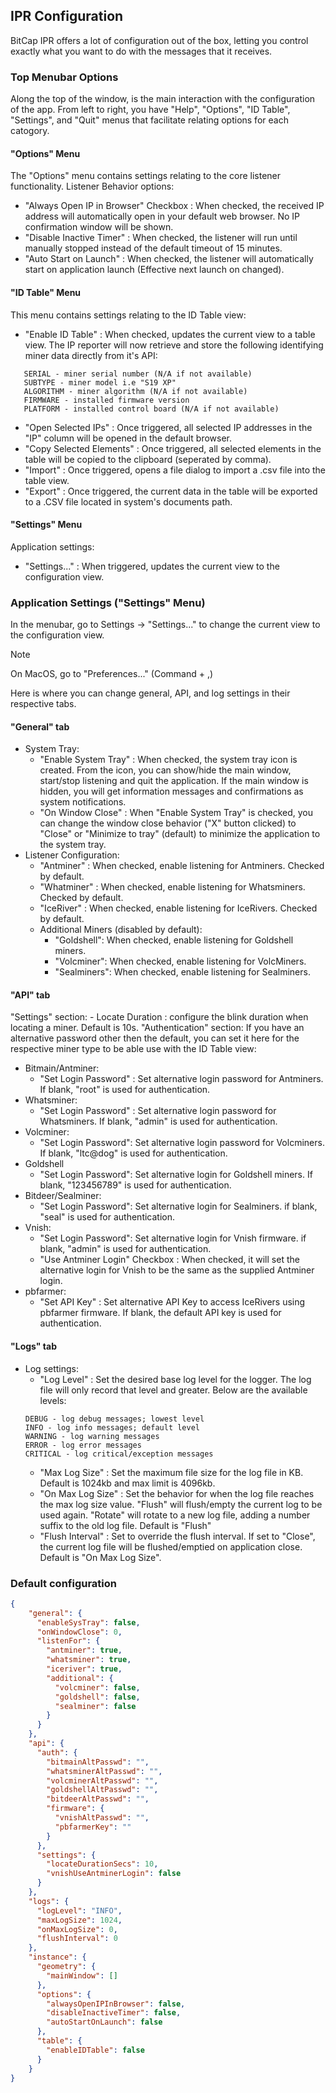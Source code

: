 ## IPR Configuration
BitCap IPR offers a lot of configuration out of the box, letting you control exactly what you want to do with the messages that it receives.

### Top Menubar Options
Along the top of the window, is the main interaction with the configuration of the app. From left to right, you have "Help", "Options", "ID Table", "Settings", and "Quit" menus that facilitate relating options for each catogory.
#### "Options" Menu
The "Options" menu contains settings relating to the core listener functionality.
Listener Behavior options:
   - "Always Open IP in Browser" Checkbox : When checked, the received IP address will automatically open in your default web browser. No IP confirmation window will be shown.
   - "Disable Inactive Timer" : When checked, the listener will run until manually stopped instead of the default timeout of 15 minutes.
   - "Auto Start on Launch" : When checked, the listener will automatically start on application launch (Effective next launch on changed).

#### "ID Table" Menu
This menu contains settings relating to the ID Table view:
   - "Enable ID Table" : When checked, updates the current view to a table view. The IP reporter will now retrieve and store the following identifying miner data directly from it's API:
   ```
      SERIAL - miner serial number (N/A if not available)
      SUBTYPE - miner model i.e "S19 XP"
      ALGORITHM - miner algorithm (N/A if not available)
      FIRMWARE - installed firmware version
      PLATFORM - installed control board (N/A if not available)
   ```
   - "Open Selected IPs" : Once triggered, all selected IP addresses in the "IP" column will be opened in the default browser.
   - "Copy Selected Elements" : Once triggered, all selected elements in the table will be copied to the clipboard (seperated by comma).
   - "Import" : Once triggered, opens a file dialog to import a .csv file into the table view.
   - "Export" : Once triggered, the current data in the table will be exported to a .CSV file located in system's documents path.

#### "Settings" Menu
Application settings:
   - "Settings..." : When triggered, updates the current view to the configuration view.

### Application Settings ("Settings" Menu)
In the menubar, go to Settings -> "Settings..." to change the current view to the configuration view.
> [!NOTE]
> On MacOS, go to "Preferences..." (Command + ,)

Here is where you can change general, API, and log settings in their respective tabs.
   #### "General" tab
   - System Tray:
      - "Enable System Tray" : When checked, the system tray icon is created. From the icon, you can show/hide the main window, start/stop listening and quit the application. If the main window is hidden, you will get information messages and confirmations as system notifications.
      - "On Window Close" : When "Enable System Tray" is checked, you can change the window close behavior ("X" button clicked) to "Close" or "Minimize to tray" (default) to minimize the application to the system tray.
   - Listener Configuration:
      - "Antminer" : When checked, enable listening for Antminers. Checked by default.
      - "Whatminer" : When checked, enable listening for Whatsminers. Checked by default.
      - "IceRiver" : When checked, enable listening for IceRivers. Checked by default.
      - Additional Miners (disabled by default):
         - "Goldshell": When checked, enable listening for Goldshell miners.
         - "Volcminer":  When checked, enable listening for VolcMiners.
         - "Sealminers": When checked, enable listening for Sealminers.
   #### "API" tab
   "Settings" section:
    - Locate Duration : configure the blink duration when locating a miner. Default is 10s.
  "Authentication" section:
   If you have an alternative password other then the default, you can set it here for the respective miner type to be able use with the ID Table view:
   - Bitmain/Antminer:
     - "Set Login Password" : Set alternative login password for Antminers. If blank, "root" is used for authentication.
   - Whatsminer:
     - "Set Login Password" : Set alternative login password for Whatsminers. If blank, "admin" is used for authentication.
   - Volcminer:
     - "Set Login Password": Set alternative login password for Volcminers. If blank, "ltc@dog" is used for authentication.
   - Goldshell
     - "Set Login Password": Set alternative login for Goldshell miners. If blank, "123456789" is used for authentication.
   - Bitdeer/Sealminer:
     - "Set Login Password": Set alternative login for Sealminers. if blank, "seal" is used for authentication.
   - Vnish:
     - "Set Login Password": Set alternative login for Vnish firmware. if blank, "admin" is used for authentication.
     - "Use Antminer Login" Checkbox : When checked, it will set the alternative login for Vnish to be the same as the supplied Antminer login.
   - pbfarmer:
     - "Set API Key" : Set alternative API Key to access IceRivers using pbfarmer firmware. If blank, the default API key is used for authentication.

   #### "Logs" tab
   - Log settings:
     - "Log Level" : Set the desired base log level for the logger. The log file will only record that level and greater. Below are the available levels:
     ```
     DEBUG - log debug messages; lowest level
     INFO - log info messages; default level
     WARNING - log warning messages
     ERROR - log error messages
     CRITICAL - log critical/exception messages
     ```
     - "Max Log Size" : Set the maximum file size for the log file in KB. Default is 1024kb and max limit is 4096kb.
     - "On Max Log Size" : Set the behavior for when the log file reaches the max log size value. "Flush" will flush/empty the current log to be used again. "Rotate" will rotate to a new log file, adding a number suffix to the old log file. Default is "Flush"
     - "Flush Interval" : Set to override the flush interval. If set to "Close", the current log file will be flushed/emptied on application close. Default is "On Max Log Size".

### Default configuration
```json
{
    "general": {
      "enableSysTray": false,
      "onWindowClose": 0,
      "listenFor": {
        "antminer": true,
        "whatsminer": true,
        "iceriver": true,
        "additional": {
          "volcminer": false,
          "goldshell": false,
          "sealminer": false
        }
      }
    },
    "api": {
      "auth": {
        "bitmainAltPasswd": "",
        "whatsminerAltPasswd": "",
        "volcminerAltPasswd": "",
        "goldshellAltPasswd": "",
        "bitdeerAltPasswd": "",
        "firmware": {
          "vnishAltPasswd": "",
          "pbfarmerKey": ""
        }
      },
      "settings": {
        "locateDurationSecs": 10,
        "vnishUseAntminerLogin": false
      }
    },
    "logs": {
      "logLevel": "INFO",
      "maxLogSize": 1024,
      "onMaxLogSize": 0,
      "flushInterval": 0
    },
    "instance": {
      "geometry": {
        "mainWindow": []
      },
      "options": {
        "alwaysOpenIPInBrowser": false,
        "disableInactiveTimer": false,
        "autoStartOnLaunch": false
      },
      "table": {
        "enableIDTable": false
      }
    }
}
```
